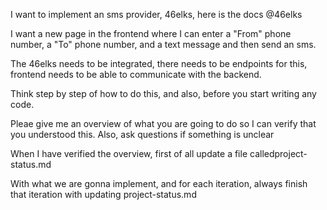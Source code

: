 I want to implement an sms provider, 46elks, here is the docs @46elks

I want a new page in the frontend where I can enter a "From" phone number, a "To" phone number, and a text message and then send an sms. 

The 46elks needs to be integrated, there needs to be endpoints for this, frontend needs to be able to communicate with the backend.

Think step by step of how to do this, and also, before you start writing any code. 

Pleae give me an overview of what you are going to do so I can verify that you understood this. Also, ask questions if something is unclear

When I have verified the overview, first of all update  a file calledproject-status.md 

With what we are gonna implement, and for each iteration, always finish that iteration with updating project-status.md
